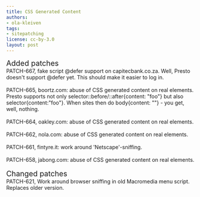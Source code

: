 ```yaml
---
title: CSS Generated Content
authors:
- ola-kleiven
tags:
- sitepatching
license: cc-by-3.0
layout: post
---
```


<span style="font-size: 140%">Added patches</span><br/>PATCH-667, fake script @defer support on capitecbank.co.za. Well, Presto doesn&#39;t support @defer yet. This should make it easier to log in.<br/><br/>PATCH-665, boortz.com: abuse of CSS generated content on real elements. Presto supports not only selector::before/::after{content: &quot;foo&quot;} but also selector{content:&quot;foo&quot;}. When sites then do body{content: &quot;&quot;} - you get, well, nothing.<br/><br/>PATCH-664, oakley.com: abuse of CSS generated content on real elements.<br/><br/>PATCH-662, nola.com: abuse of CSS generated content on real elements.<br/><br/>PATCH-661, fintyre.it: work around &#39;Netscape&#39;-sniffing.<br/><br/>PATCH-658, jabong.com: abuse of CSS generated content on real elements.<br/><br/><span style="font-size: 140%">Changed patches</span><br/>PATCH-621, Work around browser sniffing in old Macromedia menu script. Replaces older version.
